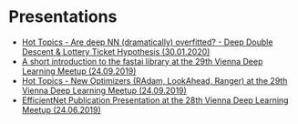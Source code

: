 # Presentations
* [Hot Topics -  Are deep NN (dramatically) overfitted? - Deep Double Descent & Lottery Ticket Hypothesis (30.01.2020)](https://github.com/MicPie/presentations/blob/master/Hot-Topics_Overfitted-DNN_32th-VDLM_20200130.pdf.pdf)
* [A short introduction to the fastai library at the 29th Vienna Deep Learning Meetup (24.09.2019)](https://github.com/MicPie/presentations/blob/master/fastai_introduction_29th-VDLM_20190924.pdf)
* [Hot Topics - New Optimizers (RAdam, LookAhead, Ranger) at the 29th Vienna Deep Learning Meetup (24.09.2019)](https://github.com/MicPie/presentations/blob/master/Hot-Topics_New-Optimizers_29th-VDLM_20190924.pdf)
* [EfficientNet Publication Presentation at the 28th Vienna Deep Learning Meetup (24.06.2019)](https://github.com/MicPie/presentations/blob/master/EfficientNet_28th-VDLM_20190624.pdf)
